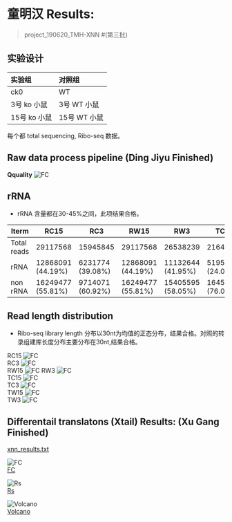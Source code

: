 # 童明汉 Results:

> project_190620_TMH-XNN #(第三批)

## 实验设计

|实验组|对照组|
|:-|:-|
|ck0|WT|
|3号 ko 小鼠 |3号 WT 小鼠 |
|15号 ko 小鼠 |15号 WT 小鼠 |

每个都 total sequencing, Ribo-seq 数据。

## Raw data process pipeline (Ding Jiyu Finished)
**Qquality**
![FC](../image/190620-XNN/afterqality.png)  

## rRNA 
* rRNA 含量都在30-45%之间，此项结果合格。

| Iterm       | RC15              | RC3              | RW15              | RW3               | TC15              | TC3               | TW15              | TW3               | 
|-------------|-------------------|------------------|-------------------|-------------------|-------------------|-------------------|-------------------|-------------------| 
| Total reads | 29117568          | 15945845         | 29117568          | 26538239          | 21647172          | 21085495          | 20839854          | 21286104          | 
| rRNA        | 12868091 (44.19%) | 6231774 (39.08%) | 12868091 (44.19%) | 11132644 (41.95%) | 5195548 (24.00%)  | 7424015 (35.21%)  | 6839769 (32.82%)  | 6633799 (31.16%)  | 
| non rRNA    | 16249477 (55.81%) | 9714071 (60.92%) | 16249477 (55.81%) | 15405595 (58.05%) | 16451624 (76.00%) | 13661480 (64.79%) | 14000085 (67.18%) | 14652305 (68.84%) | 

## Read length distribution

* Ribo-seq library length 分布以30nt为均值的正态分布，结果合格。对照的转录组建库长度分布主要分布在30nt,结果合格。

RC15 
![FC](./result_190620_XNN/RC15_length.png)  
RC3
![FC](./result_190620_XNN/RC3_length.png)  
RW15 
![FC](./result_190620_XNN/RW15_length.png) 
RW3 
![FC](./result_190620_XNN/RW3_length.png)  
TC15
![FC](./result_190620_XNN/TC15_length.png)  
TC3
![FC](./result_190620_XNN/TC3_length.png)  
TW15
![FC](./result_190620_XNN/TW15_length.png)  
TW3
![FC](./result_190620_XNN/TW3_length.png)  


## Differentail translatons (Xtail) Results: (Xu Gang Finished)
[xnn_results.txt](../image/190620-XNN/xnn_results.txt)  

![FC](../image/190620-XNN/FC.png)  
[FC](../image/190620-XNN/xnnFC.pdf)  

![Rs](../image/190620-XNN/Rs.png)  
[Rs](../image/190620-XNN/xnnRs.pdf)  


![Volcano](../image/190620-XNN/volcano.png)  
[Volcano](../image/190620-XNN/xnnvolcano.pdf)  








